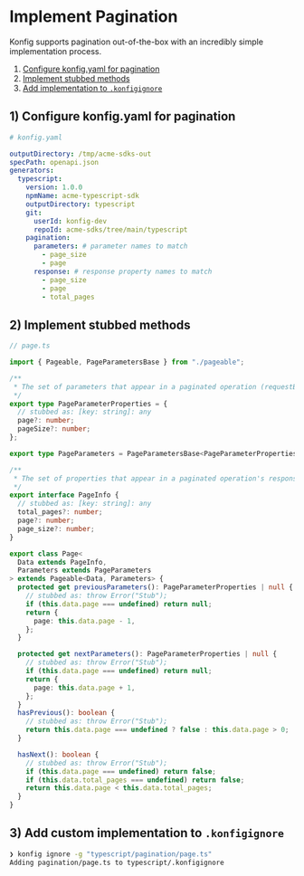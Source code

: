 # Implement Pagination

Konfig supports pagination out-of-the-box with an incredibly simple implementation process.

1. [Configure konfig.yaml for pagination](#1-configure-konfigyaml-for-pagination)
2. [Implement stubbed methods](#2-implement-stubbed-methods)
3. [Add implementation to `.konfigignore`](#3-add-custom-implementation-to-konfigignore)

## 1) Configure konfig.yaml for pagination

```yml
# konfig.yaml

outputDirectory: /tmp/acme-sdks-out
specPath: openapi.json
generators:
  typescript:
    version: 1.0.0
    npmName: acme-typescript-sdk
    outputDirectory: typescript
    git:
      userId: konfig-dev
      repoId: acme-sdks/tree/main/typescript
    pagination:
      parameters: # parameter names to match
        - page_size
        - page
      response: # response property names to match
        - page_size
        - page
        - total_pages
```

## 2) Implement stubbed methods

```ts
// page.ts

import { Pageable, PageParametersBase } from "./pageable";

/**
 * The set of parameters that appear in a paginated operation (requestBody or parameters)
 */
export type PageParameterProperties = {
  // stubbed as: [key: string]: any
  page?: number;
  pageSize?: number;
};

export type PageParameters = PageParametersBase<PageParameterProperties>;

/**
 * The set of properties that appear in a paginated operation's response
 */
export interface PageInfo {
  // stubbed as: [key: string]: any
  total_pages?: number;
  page?: number;
  page_size?: number;
}

export class Page<
  Data extends PageInfo,
  Parameters extends PageParameters
> extends Pageable<Data, Parameters> {
  protected get previousParameters(): PageParameterProperties | null {
    // stubbed as: throw Error("Stub");
    if (this.data.page === undefined) return null;
    return {
      page: this.data.page - 1,
    };
  }

  protected get nextParameters(): PageParameterProperties | null {
    // stubbed as: throw Error("Stub");
    if (this.data.page === undefined) return null;
    return {
      page: this.data.page + 1,
    };
  }
  hasPrevious(): boolean {
    // stubbed as: throw Error("Stub");
    return this.data.page === undefined ? false : this.data.page > 0;
  }

  hasNext(): boolean {
    // stubbed as: throw Error("Stub");
    if (this.data.page === undefined) return false;
    if (this.data.total_pages === undefined) return false;
    return this.data.page < this.data.total_pages;
  }
}
```

## 3) Add custom implementation to `.konfigignore`

```bash
❯ konfig ignore -g "typescript/pagination/page.ts"
Adding pagination/page.ts to typescript/.konfigignore
```
